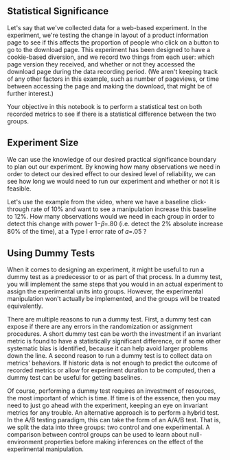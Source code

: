 ## Statistical Significance
Let's say that we've collected data for a web-based experiment. In the experiment, we're testing the change in layout of a product information page to see if this affects the proportion of people who click on a button to go to the download page. This experiment has been designed to have a cookie-based diversion, and we record two things from each user: which page version they received, and whether or not they accessed the download page during the data recording period. (We aren't keeping track of any other factors in this example, such as number of pageviews, or time between accessing the page and making the download, that might be of further interest.)

Your objective in this notebook is to perform a statistical test on both recorded metrics to see if there is a statistical difference between the two groups.
## Experiment Size
We can use the knowledge of our desired practical significance boundary to plan out our experiment. By knowing how many observations we need in order to detect our desired effect to our desired level of reliability, we can see how long we would need to run our experiment and whether or not it is feasible.

Let's use the example from the video, where we have a baseline click-through rate of 10% and want to see a manipulation increase this baseline to 12%. How many observations would we need in each group in order to detect this change with power  1−𝛽=.80  (i.e. detect the 2% absolute increase 80% of the time), at a Type I error rate of  𝛼=.05 ?

## Using Dummy Tests
When it comes to designing an experiment, it might be useful to run a dummy test as a predecessor to or as part of that process. In a dummy test, you will implement the same steps that you would in an actual experiment to assign the experimental units into groups. However, the experimental manipulation won't actually be implemented, and the groups will be treated equivalently.

There are multiple reasons to run a dummy test. First, a dummy test can expose if there are any errors in the randomization or assignment procedures. A short dummy test can be worth the investment if an invariant metric is found to have a statistically significant difference, or if some other systematic bias is identified, because it can help avoid larger problems down the line. A second reason to run a dummy test is to collect data on metrics' behaviors. If historic data is not enough to predict the outcome of recorded metrics or allow for experiment duration to be computed, then a dummy test can be useful for getting baselines.

Of course, performing a dummy test requires an investment of resources, the most important of which is time. If time is of the essence, then you may need to just go ahead with the experiment, keeping an eye on invariant metrics for any trouble. An alternative approach is to perform a hybrid test. In the A/B testing paradigm, this can take the form of an A/A/B test. That is, we split the data into three groups: two control and one experimental. A comparison between control groups can be used to learn about null-environment properties before making inferences on the effect of the experimental manipulation.
